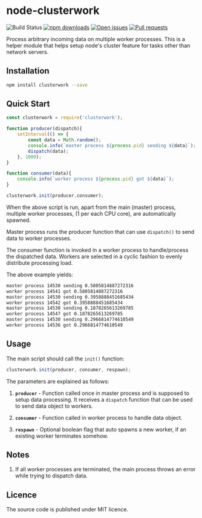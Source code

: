 # node-clusterwork

![Build Status](https://travis-ci.org/codebysd/node-clusterwork.svg?branch=master)
[![npm downloads](https://img.shields.io/npm/dt/clusterwork.svg)](https://www.npmjs.com/package/clusterwork)
[![Open issues](https://img.shields.io/github/issues/codebysd/node-clusterwork.svg)](https://github.com/codebysd/node-clusterwork/issues)
[![Pull requests](https://img.shields.io/github/issues-pr/codebysd/node-clusterwork.svg)]()

Process arbitrary incoming data on multiple worker processes. This is a helper module that helps setup node's cluster feature for tasks other than network servers.

## Installation

```bash
npm install clusterwork --save
```

## Quick Start

```javascript
const clusterwork = require('clusterwork');

function producer(dispatch){
    setInterval(() => {
        const data = Math.random(); 
        console.info(`master process ${process.pid} sending ${data}`);
        dispatch(data);
    }, 1000);
}

function consumer(data){
    console.info(`worker process ${process.pid} got ${data}`);
}

clusterwork.init(producer,consumer);
```

When the above script is run, apart from the main (master) process, multiple worker processes, (1 per each CPU core), are automatically spawned. 

Master process runs the producer function that can use `dispatch()` to send data to worker processes. 

The consumer function is invoked in a worker process to handle/process the dispatched data. Workers are selected in a cyclic fashion to evenly distribute processing load.

The above example yields:

```bash
master process 14530 sending 0.5805814887272316
worker process 14541 got 0.5805814887272316
master process 14530 sending 0.3958888451685434
worker process 14542 got 0.3958888451685434
master process 14530 sending 0.1878265613269785
worker process 14547 got 0.1878265613269785
master process 14530 sending 0.2966814774610549
worker process 14536 got 0.2966814774610549
```

## Usage

The main script should call the `init()` function:

```javascript
clusterwork.init(producer, consumer, respawn);
```
The parameters are explained as follows:

1. **`producer`** - Function called once in master process and is supposed to setup data processing. It receives a `dispatch` function that can be used to send data object to workers.

2. **`consumer`** - Function called in worker process to handle data object.

3. **`respawn`** - Optional boolean flag that auto spawns a new worker, if an existing worker terminates somehow.

## Notes

1. If all worker processes are terminated, the main process throws an error while trying to dispatch data.

## Licence

The source code is published under MIT licence.
